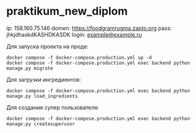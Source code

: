 # praktikum_new_diplom

ip: 158.160.75.146
domen: https://foodgramrugma.zapto.org
pass: jhkjdhaskdKASHDKASDK
login: example@example.ru

Для запуска проекта на проде:
```
docker compose -f docker-compose.production.yml up -d
docker compose -f docker-compose.production.yml exec backend python manage.py migrate
```

Для загрузки ингредиентов:
```
docker compose -f docker-compose.production.yml exec backend python manage.py load_ingredients
```

Для создания супер пользователя:
```
docker compose -f docker-compose.production.yml exec backend python manage.py createsuperuser
```
